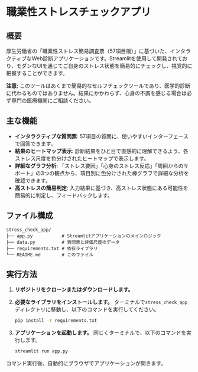 # 職業性ストレスチェックアプリ

## 概要

厚生労働省の「職業性ストレス簡易調査票（57項目版）」に基づいた、インタラクティブなWeb診断アプリケーションです。Streamlitを使用して開発されており、モダンなUIを通じてご自身のストレス状態を簡易的にチェックし、視覚的に把握することができます。

**注意:** このツールはあくまで簡易的なセルフチェックツールであり、医学的診断に代わるものではありません。結果にかかわらず、心身の不調を感じる場合は必ず専門の医療機関にご相談ください。

## 主な機能

- **インタラクティブな質問票**: 57項目の質問に、使いやすいインターフェースで回答できます。
- **結果のヒートマップ表示**: 診断結果をひと目で直感的に理解できるよう、各ストレス尺度を色分けされたヒートマップで表示します。
- **詳細なグラフ分析**: 「ストレス要因」「心身のストレス反応」「周囲からのサポート」の3つの観点から、項目別に色分けされた棒グラフで詳細な分析を確認できます。
- **高ストレスの簡易判定**: 入力結果に基づき、高ストレス状態にある可能性を簡易的に判定し、フィードバックします。

## ファイル構成

```
stress_check_app/
├── app.py           # Streamlitアプリケーションのメインロジック
├── data.py          # 質問票と評価尺度のデータ
├── requirements.txt # 依存ライブラリ
└── README.md        # このファイル
```

## 実行方法

1.  **リポジトリをクローンまたはダウンロードします。**

2.  **必要なライブラリをインストールします。**
    ターミナルで`stress_check_app`ディレクトリに移動し、以下のコマンドを実行してください。
    ```bash
    pip install -r requirements.txt
    ```

3.  **アプリケーションを起動します。**
    同じくターミナルで、以下のコマンドを実行します。
    ```bash
    streamlit run app.py
    ```

コマンド実行後、自動的にブラウザでアプリケーションが開きます。